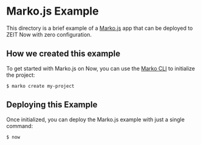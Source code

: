 # Marko.js Example

This directory is a brief example of a [Marko.js](https://markojs.com/) app that can be deployed to ZEIT Now with zero configuration.

## How we created this example

To get started with Marko.js on Now, you can use the [Marko CLI](https://github.com/marko-js/cli) to initialize the project:

```shell
$ marko create my-project
```

## Deploying this Example

Once initialized, you can deploy the Marko.js example with just a single command:

```shell
$ now
```
